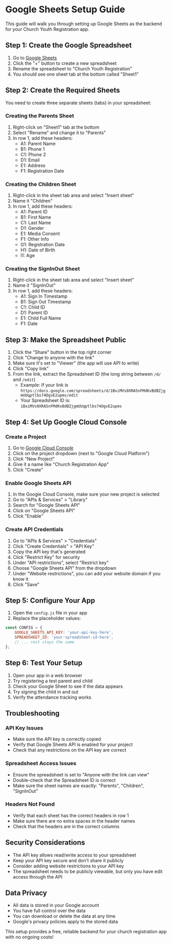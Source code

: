 # Google Sheets Setup Guide

This guide will walk you through setting up Google Sheets as the backend for your Church Youth Registration app.

## Step 1: Create the Google Spreadsheet

1. Go to [Google Sheets](https://sheets.google.com)
2. Click the "+" button to create a new spreadsheet
3. Rename the spreadsheet to "Church Youth Registration"
4. You should see one sheet tab at the bottom called "Sheet1"

## Step 2: Create the Required Sheets

You need to create three separate sheets (tabs) in your spreadsheet:

### Creating the Parents Sheet
1. Right-click on "Sheet1" tab at the bottom
2. Select "Rename" and change it to "Parents"
3. In row 1, add these headers:
   - A1: Parent Name
   - B1: Phone 1
   - C1: Phone 2
   - D1: Email
   - E1: Address
   - F1: Registration Date

### Creating the Children Sheet
1. Right-click in the sheet tab area and select "Insert sheet"
2. Name it "Children"
3. In row 1, add these headers:
   - A1: Parent ID
   - B1: First Name
   - C1: Last Name
   - D1: Gender
   - E1: Media Consent
   - F1: Other Info
   - G1: Registration Date
   - H1: Date of Birth
   - I1: Age

### Creating the SignInOut Sheet
1. Right-click in the sheet tab area and select "Insert sheet"
2. Name it "SignInOut"
3. In row 1, add these headers:
   - A1: Sign In Timestamp
   - B1: Sign Out Timestamp
   - C1: Child ID
   - D1: Parent ID
   - E1: Child Full Name
   - F1: Date

## Step 3: Make the Spreadsheet Public

1. Click the "Share" button in the top right corner
2. Click "Change to anyone with the link"
3. Make sure it's set to "Viewer" (the app will use API to write)
4. Click "Copy link"
5. From the link, extract the Spreadsheet ID (the long string between `/d/` and `/edit`)
   - Example: If your link is `https://docs.google.com/spreadsheets/d/1BxiMVs0XRA5nFMdKvBdBZjgmUUqptlbs74OgvE2upms/edit`
   - Your Spreadsheet ID is: `1BxiMVs0XRA5nFMdKvBdBZjgmUUqptlbs74OgvE2upms`

## Step 4: Set Up Google Cloud Console

### Create a Project
1. Go to [Google Cloud Console](https://console.cloud.google.com/)
2. Click on the project dropdown (next to "Google Cloud Platform")
3. Click "New Project"
4. Give it a name like "Church Registration App"
5. Click "Create"

### Enable Google Sheets API
1. In the Google Cloud Console, make sure your new project is selected
2. Go to "APIs & Services" > "Library"
3. Search for "Google Sheets API"
4. Click on "Google Sheets API"
5. Click "Enable"

### Create API Credentials
1. Go to "APIs & Services" > "Credentials"
2. Click "Create Credentials" > "API Key"
3. Copy the API key that's generated
4. Click "Restrict Key" for security
5. Under "API restrictions", select "Restrict key"
6. Choose "Google Sheets API" from the dropdown
7. Under "Website restrictions", you can add your website domain if you know it
8. Click "Save"

## Step 5: Configure Your App

1. Open the `config.js` file in your app
2. Replace the placeholder values:

```javascript
const CONFIG = {
    GOOGLE_SHEETS_API_KEY: 'your-api-key-here',
    SPREADSHEET_ID: 'your-spreadsheet-id-here',
    // ... rest stays the same
};
```

## Step 6: Test Your Setup

1. Open your app in a web browser
2. Try registering a test parent and child
3. Check your Google Sheet to see if the data appears
4. Try signing the child in and out
5. Verify the attendance tracking works

## Troubleshooting

### API Key Issues
- Make sure the API key is correctly copied
- Verify that Google Sheets API is enabled for your project
- Check that any restrictions on the API key are correct

### Spreadsheet Access Issues
- Ensure the spreadsheet is set to "Anyone with the link can view"
- Double-check that the Spreadsheet ID is correct
- Make sure the sheet names are exactly: "Parents", "Children", "SignInOut"

### Headers Not Found
- Verify that each sheet has the correct headers in row 1
- Make sure there are no extra spaces in the header names
- Check that the headers are in the correct columns

## Security Considerations

- The API key allows read/write access to your spreadsheet
- Keep your API key secure and don't share it publicly
- Consider adding website restrictions to your API key
- The spreadsheet needs to be publicly viewable, but only you have edit access through the API

## Data Privacy

- All data is stored in your Google account
- You have full control over the data
- You can download or delete the data at any time
- Google's privacy policies apply to the stored data

This setup provides a free, reliable backend for your church registration app with no ongoing costs!
